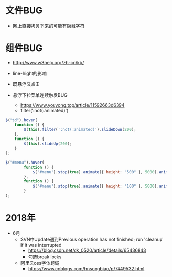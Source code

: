 # 文件BUG

- 网上直接拷贝下来的可能有隐藏字符

# 组件BUG

- <http://www.w3help.org/zh-cn/kb/>

- line-hight的影响

- 既悬浮又点击

- 悬浮下拉菜单连续触发BUG

  - <https://www.youyong.top/article/11592663d6394>
  - filter(':not(:animated)')

```javascript
$("td").hover(
    function () {
        $(this).filter(':not(:animated)').slideDown(200);
    },
    function () {
        $(this).slideUp(200);
    }
);

$("#menu").hover(    
        function () {    
            $("#menu").stop(true).animate({ height: "500" }, 5000).animate({ width: "500px" }, 5000);    
        },    
        function () {    
            $("#menu").stop(true).animate({ height: "100" }, 5000).animate({ width: "100px" },5000);    
        }    
);
```

# 2018年

- 6月
    - SVN中Update遇到Previous operation has not finished; run 'cleanup' if it was interrupted 
        - https://blog.csdn.net/dk_0520/article/details/65436843
        - 勾选break locks
    - 阿里云oss字体跨域 
        - https://www.cnblogs.com/hnsongbiao/p/7449532.html
     
